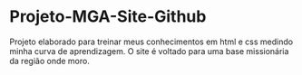 # Projeto-MGA-Site-Github
 Projeto elaborado para treinar meus conhecimentos em html e css medindo minha curva de aprendizagem. O site é voltado para uma base missionária da região onde moro.
